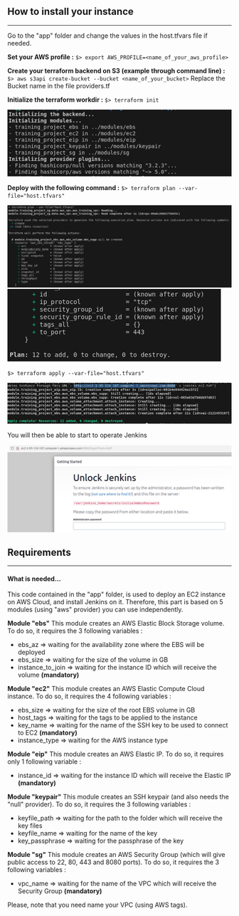 ## How to install your instance

---

Go to the "app" folder and change the values in the host.tfvars file if needed.

**Set your AWS profile :**
`$> export AWS_PROFILE=<name_of_your_aws_profile>`

**Create your terraform backend on S3 (example through command line) :**
`$> aws s3api create-bucket --bucket <name_of_your_bucket>`
Replace the Bucket name in the file providers.tf

**Initialize the terraform workdir :**
`$> terraform init`

![](images/20250123_220613_init.png)

**Deploy with the following command :**
`$> terraform plan --var-file="host.tfvars"`

![](images/20250123_221426_plan.png)
![](images/20250123_221426_planned.png)

`$> terraform apply --var-file="host.tfvars"`

![](images/20250123_220644_apply.png)

You will then be able to start to operate Jenkins

![](images/20250123_220937_jenkins.png)

## Requirements

---

#### What is needed...

This code contained in the "app" folder, is used to deploy an EC2 instance on AWS Cloud, and install Jenkins on it. Therefore, this part is based on 5 modules (using "aws" provider) you can use independently.

**Module "ebs"**
This module creates an AWS Elastic Block Storage volume.
To do so, it requires the 3 following variables :

* ebs_az              => waiting for the availability zone where the EBS will be deployed
* ebs_size            => waiting for the size of the volume in GB
* instance_to_join    => waiting for the instance ID which will receive the volume **(mandatory)**

**Module "ec2"**
This module creates an AWS Elastic Compute Cloud instance.
To do so, it requires the 4 following variables :

* ebs_size        => waiting for the size of the root EBS volume in GB
* host_tags       => waiting for the tags to be applied to the instance
* key_name        => waiting for the name of the SSH key to be used to connect to EC2 **(mandatory)**
* instance_type   => waiting for the AWS instance type

**Module "eip"**
This module creates an AWS Elastic IP.
To do so, it requires only 1 following variable :

* instance_id => waiting for the instance ID which will receive the Elastic IP **(mandatory)**

**Module "keypair"**
This module creates an SSH keypair (and also needs the "null" provider).
To do so, it requires the 3 following variables :

* keyfile_path    => waiting for the path to the folder which will receive the key files
* keyfile_name    => waiting for the name of the key
* key_passphrase  => waiting for the passphrase of the key

**Module "sg"**
This module creates an AWS Security Group (which will give public access to 22, 80, 443 and 8080 ports).
To do so, it requires the 3 following variables :

* vpc_name => waiting for the name of the VPC which will receive the Security Group **(mandatory)**

Please, note that you need name your VPC (using AWS tags).
